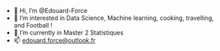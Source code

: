 - 👋 Hi, I’m @Edouard-Force 
- 👀 I’m interested in Data Science, Machine learning, cooking, travelling, and Football !
- 🌱 I’m currently in Master 2 Statistiques
- 📫 edouard.force@outlook.fr 

<!---
Edouard-Force/Edouard-Force is a ✨ special ✨ repository because its `README.md` (this file) appears on your GitHub profile.
You can click the Preview link to take a look at your changes.
--->
